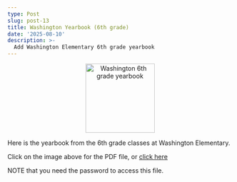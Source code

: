 ```yaml
---
type: Post
slug: post-13
title: Washington Yearbook (6th grade)
date: '2025-08-10'
description: >-
  Add Washington Elementary 6th grade yearbook
---
```


<p align="center"><a href="https://drive.proton.me/urls/DR50Z00N7G#EDGtLgmrnBoy" target="_blank"><img eleventy:widths="300" eleventy:formats="webp" height="155px" width="155px" src="/images/1969_Washington_6th_grade.jpg" alt="Washington 6th grade yearbook"></a></p>

Here is the yearbook from the 6th grade classes at Washington Elementary.


<p>Click on the image above for the PDF file, or 
<a href="https://drive.proton.me/urls/DR50Z00N7G#EDGtLgmrnBoy" target="_blank">click here</a></p>

<p>NOTE that you need the password to access this file.</p>
